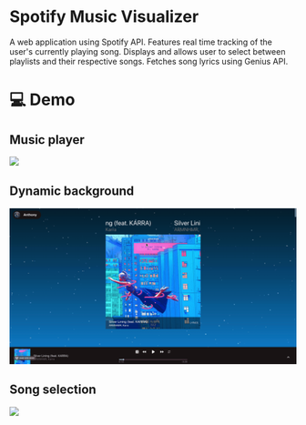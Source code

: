 # Spotify Music Visualizer

A web application using Spotify API. Features real time tracking of the user's currently playing song. Displays and allows user to select between playlists and their respective songs. Fetches song lyrics using Genius API.

# 💻 Demo

## Music player

![](https://github.com/anthonychian/spotifyapp/blob/main/cover.gif)

## Dynamic background

![](https://github.com/anthonychian/spotifyapp/blob/main/songchange.gif)

## Song selection

![](https://github.com/anthonychian/spotifyapp/blob/main/playlist.gif)
